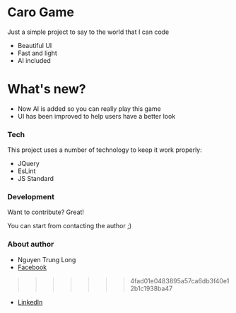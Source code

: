 # Caro Game

Just a simple project to say to the world that I can code

  - Beautiful UI
  - Fast and light
  - AI included

# What's new?

  - Now AI is added so you can really play this game
  - UI has been improved to help users have a better look

### Tech

This project uses a number of technology to keep it work properly:

* JQuery
* EsLint
* JS Standard


### Development

Want to contribute? Great!

You can start from contacting the author ;)

### About author
- Nguyen Trung Long
- [Facebook](https://www.facebook.com/DaRandomGy)
>>>>>>> 4fad01e0483895a57ca6db3f40e12b1c1938ba47
- [LinkedIn](https://www.linkedin.com/in/nguyen-long-293479163/)